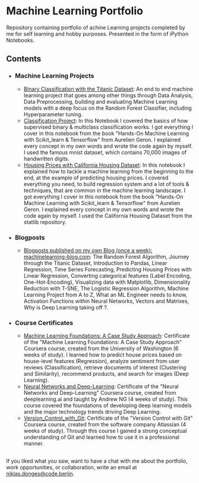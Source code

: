 # Machine Learning Portfolio
Repository containing portfolio of achine Learning projects completed by me for self learning and hobby purposes. Presented in the form of iPython Notebooks.

## Contents

- ### Machine Learning Projects

	- [Binary Classification with the Titanic Dataset](https://github.com/Donges-Niklas/Machine-Learning-Portfolio/blob/master/binary_classification_titanic.ipynb): An end to end machine learning project that goes among other things through Data Analysis, Data Preprocessing, building and evaluating Machine Learning models with a deep focus on the Random Forest Classifier, including Hyperparameter tuning. 
	- [Classification Project](https://github.com/Donges-Niklas/Machine-Learning-Portfolio/blob/master/Classification_Project.ipynb): 
	In this Notebook I covered the basics of how supervised binary & multiclass classification works. I got everything I cover in this notebook from the book "Hands-On Machine Learning with Scikit_learn & Tensorflow" from Aurelien Geron. I explained every concept in my own words and wrote the code again by myself. I used the famous mnist dataset, which contains 70,000 images of handwritten digits. 
	- [Housing Prices with California Housing Dataset](https://github.com/Donges-Niklas/Machine-Learning-Portfolio/blob/master/Housing-Prices-with-California-Housing-Dataset.ipynb): 
	In this notebook I explained how to tackle a machine learning from the beginning to the end, at the example of predicting housing prices. I covered everything you need, to build regression system and a lot of tools & techniques, that are common in the machine learning landscape. I got everything I cover in this notebook from the book "Hands-On Machine Learning with Scikit_learn & Tensorflow" from Aurelien Geron. I explained every concept in my own words and wrote the code again by myself. I used the California Housing Dataset from the statlib repository.
	
- ### Blogposts

	- [Blogposts published on my own Blog (once a week): machinelearning-blog.com](https://machinelearning-blog.com/): The Random Forest Algorithm, Journey through the Titanic Dataset, Introduction to Pandas, Linear Regression, Time Series Forecasting, Predicting Housing Prices with Linear Regression, Converting categorical features (Label Encoding, One-Hot-Encoding), Visualizing data with Matplotlib, Dimensionality Reduction with T-SNE, The Logistic Regression Algorithm, Machine Learning Project from A to Z, What an ML Engineer needs to know, Activation Functions within Neural Networks, Vectors and Matrixes, Why is Deep Learning taking off ?.
	
	
	
	
	
	
	

- ### Course Certificates

	- [Machine Learning Foundations: A Case Study Approach](https://github.com/Donges-Niklas/Machine-Learning-Portfolio/blob/master/Machine-Learning-Foundations.pdf): Certificate of the "Machine Learning Foundations: A Case Study Approach" Coursera course, created from the University of Washington (6 weeks of study). I learned how to predict house prices based on house-level features (Regression), analyze sentiment from user reviews (Classification), retrieve documents of interest (Clustering and Similarity), recommend products, and search for images (Deep Learning).
	- [Neural Networks and Deep-Learning](https://github.com/Donges-Niklas/Machine-Learning-Portfolio/blob/master/Neural-Networks-and-Deep-Learning.pdf): Certificate of the "Neural Networks and Deep-Learning" Coursera course, created from deeplearning.ai and taught by Andrew NG (4 weeks of study). This course covered the foundations of developing deep learning models and the major technology trends driving Deep Learning.
	- [Version_Control_with_Git](https://github.com/Donges-Niklas/Machine-Learning-Portfolio/blob/master/Version_Control_with_Git.pdf): Certificate of the "Version Control with Git" Coursera course, created from the software company Atlassian (4 weeks of study). Through this course I gained a strong conceptual understanding of Git and learned how to use it in a professional manner. 

##

If you liked what you saw, want to have a chat with me about the portfolio, work opportunities, or collaboration, write an email at niklas.donges@code.berlin.
